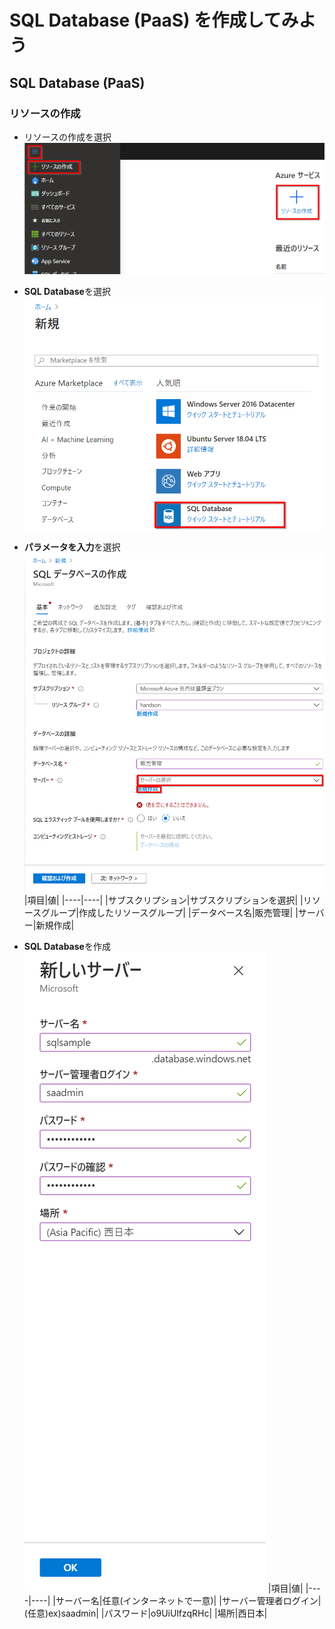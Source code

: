 # SQL Database (PaaS) を作成してみよう

## SQL Database (PaaS)

### リソースの作成

- リソースの作成を選択
![DataStudio パラメータ](images/resource-create-sql.png "DataStudio パラメータ")

- **SQL Database**を選択
![DataStudio パラメータ](images/sqldatabase-choice.png "DataStudio パラメータ")

- **パラメータを入力**を選択
![DataStudio パラメータ](images/sqldatabase-create-sqlserver.png "DataStudio パラメータ")
|項目|値|
|----|----|
|サブスクリプション|サブスクリプションを選択|
|リソースグループ|作成したリソースグループ|
|データベース名|販売管理|
|サーバー|新規作成|

- **SQL Database**を作成
![DataStudio パラメータ](images/sqldatabase-create-database.png "DataStudio パラメータ")
|項目|値|
|----|----|
|サーバー名|任意(インターネットで一意)|
|サーバー管理者ログイン|(任意)ex)saadmin|
|パスワード|o9UiUlfzqRHc|
|場所|西日本|
